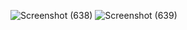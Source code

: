 ![Screenshot (638)](https://github.com/yafidaffaa/Tugas12_20220140083/assets/127318414/1ff9a42d-6c4a-4845-84e1-41a406577c65)
![Screenshot (639)](https://github.com/yafidaffaa/Tugas12_20220140083/assets/127318414/3924b5f9-bf24-4184-80b9-d84a043a7e28)
